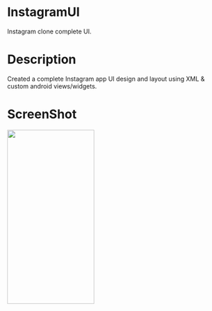 # InstagramUI
Instagram clone complete UI.
# Description

Created a complete Instagram app UI design and layout using XML & custom android views/widgets.

# ScreenShot

<img src="https://user-images.githubusercontent.com/86295742/235942624-9b8c0ee1-2177-45b8-8008-fc3742b01559.jpeg" width="200" height="400" />


